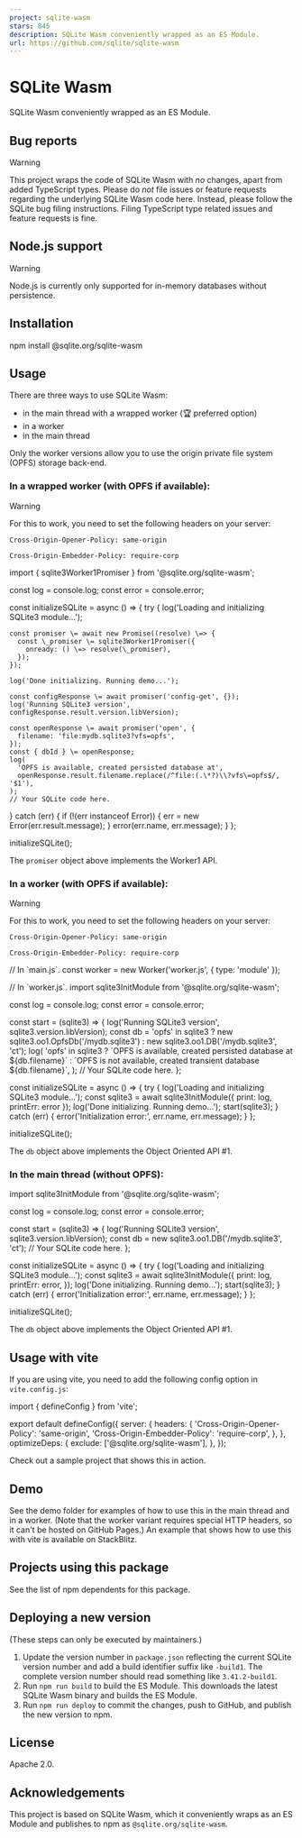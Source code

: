 ```yaml
---
project: sqlite-wasm
stars: 845
description: SQLite Wasm conveniently wrapped as an ES Module.
url: https://github.com/sqlite/sqlite-wasm
---
```


SQLite Wasm
===========

SQLite Wasm conveniently wrapped as an ES Module.

Bug reports
-----------

Warning

This project wraps the code of SQLite Wasm with _no_ changes, apart from added TypeScript types. Please do _not_ file issues or feature requests regarding the underlying SQLite Wasm code here. Instead, please follow the SQLite bug filing instructions. Filing TypeScript type related issues and feature requests is fine.

Node.js support
---------------

Warning

Node.js is currently only supported for in-memory databases without persistence.

Installation
------------

npm install @sqlite.org/sqlite-wasm

Usage
-----

There are three ways to use SQLite Wasm:

-   in the main thread with a wrapped worker (🏆 preferred option)
-   in a worker
-   in the main thread

Only the worker versions allow you to use the origin private file system (OPFS) storage back-end.

### In a wrapped worker (with OPFS if available):

Warning

For this to work, you need to set the following headers on your server:

`Cross-Origin-Opener-Policy: same-origin`

`Cross-Origin-Embedder-Policy: require-corp`

import { sqlite3Worker1Promiser } from '@sqlite.org/sqlite-wasm';

const log \= console.log;
const error \= console.error;

const initializeSQLite \= async () \=> {
  try {
    log('Loading and initializing SQLite3 module...');

    const promiser \= await new Promise((resolve) \=> {
      const \_promiser \= sqlite3Worker1Promiser({
        onready: () \=> resolve(\_promiser),
      });
    });

    log('Done initializing. Running demo...');

    const configResponse \= await promiser('config-get', {});
    log('Running SQLite3 version', configResponse.result.version.libVersion);

    const openResponse \= await promiser('open', {
      filename: 'file:mydb.sqlite3?vfs=opfs',
    });
    const { dbId } \= openResponse;
    log(
      'OPFS is available, created persisted database at',
      openResponse.result.filename.replace(/^file:(.\*?)\\?vfs\=opfs$/, '$1'),
    );
    // Your SQLite code here.
  } catch (err) {
    if (!(err instanceof Error)) {
      err \= new Error(err.result.message);
    }
    error(err.name, err.message);
  }
};

initializeSQLite();

The `promiser` object above implements the Worker1 API.

### In a worker (with OPFS if available):

Warning

For this to work, you need to set the following headers on your server:

`Cross-Origin-Opener-Policy: same-origin`

`Cross-Origin-Embedder-Policy: require-corp`

// In \`main.js\`.
const worker \= new Worker('worker.js', { type: 'module' });

// In \`worker.js\`.
import sqlite3InitModule from '@sqlite.org/sqlite-wasm';

const log \= console.log;
const error \= console.error;

const start \= (sqlite3) \=> {
  log('Running SQLite3 version', sqlite3.version.libVersion);
  const db \=
    'opfs' in sqlite3
      ? new sqlite3.oo1.OpfsDb('/mydb.sqlite3')
      : new sqlite3.oo1.DB('/mydb.sqlite3', 'ct');
  log(
    'opfs' in sqlite3
      ? \`OPFS is available, created persisted database at ${db.filename}\`
      : \`OPFS is not available, created transient database ${db.filename}\`,
  );
  // Your SQLite code here.
};

const initializeSQLite \= async () \=> {
  try {
    log('Loading and initializing SQLite3 module...');
    const sqlite3 \= await sqlite3InitModule({ print: log, printErr: error });
    log('Done initializing. Running demo...');
    start(sqlite3);
  } catch (err) {
    error('Initialization error:', err.name, err.message);
  }
};

initializeSQLite();

The `db` object above implements the Object Oriented API #1.

### In the main thread (without OPFS):

import sqlite3InitModule from '@sqlite.org/sqlite-wasm';

const log \= console.log;
const error \= console.error;

const start \= (sqlite3) \=> {
  log('Running SQLite3 version', sqlite3.version.libVersion);
  const db \= new sqlite3.oo1.DB('/mydb.sqlite3', 'ct');
  // Your SQLite code here.
};

const initializeSQLite \= async () \=> {
  try {
    log('Loading and initializing SQLite3 module...');
    const sqlite3 \= await sqlite3InitModule({
      print: log,
      printErr: error,
    });
    log('Done initializing. Running demo...');
    start(sqlite3);
  } catch (err) {
    error('Initialization error:', err.name, err.message);
  }
};

initializeSQLite();

The `db` object above implements the Object Oriented API #1.

Usage with vite
---------------

If you are using vite, you need to add the following config option in `vite.config.js`:

import { defineConfig } from 'vite';

export default defineConfig({
  server: {
    headers: {
      'Cross-Origin-Opener-Policy': 'same-origin',
      'Cross-Origin-Embedder-Policy': 'require-corp',
    },
  },
  optimizeDeps: {
    exclude: \['@sqlite.org/sqlite-wasm'\],
  },
});

Check out a sample project that shows this in action.

Demo
----

See the demo folder for examples of how to use this in the main thread and in a worker. (Note that the worker variant requires special HTTP headers, so it can't be hosted on GitHub Pages.) An example that shows how to use this with vite is available on StackBlitz.

Projects using this package
---------------------------

See the list of npm dependents for this package.

Deploying a new version
-----------------------

(These steps can only be executed by maintainers.)

1.  Update the version number in `package.json` reflecting the current SQLite version number and add a build identifier suffix like `-build1`. The complete version number should read something like `3.41.2-build1`.
2.  Run `npm run build` to build the ES Module. This downloads the latest SQLite Wasm binary and builds the ES Module.
3.  Run `npm run deploy` to commit the changes, push to GitHub, and publish the new version to npm.

License
-------

Apache 2.0.

Acknowledgements
----------------

This project is based on SQLite Wasm, which it conveniently wraps as an ES Module and publishes to npm as `@sqlite.org/sqlite-wasm`.
